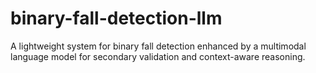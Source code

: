 # binary-fall-detection-llm
A lightweight system for binary fall detection enhanced by a multimodal language model for secondary validation and context-aware reasoning.
